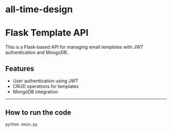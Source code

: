 # all-time-design

# Flask Template API

This is a Flask-based API for managing email templates with JWT authentication and MongoDB.

## Features
- User authentication using JWT
- CRUD operations for templates
- MongoDB integration

---

## How to run the code 
```
python main.py
```